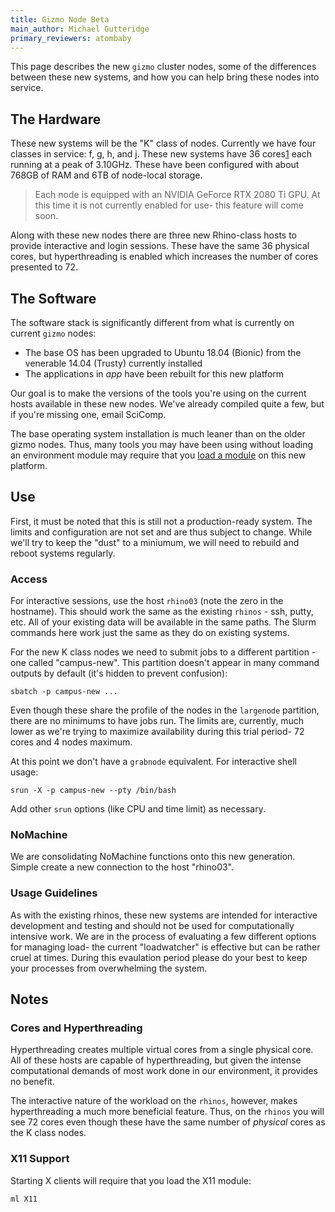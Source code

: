 ```yaml
---
title: Gizmo Node Beta
main_author: Michael Gutteridge
primary_reviewers: atombaby
---
```


This page describes the new `gizmo` cluster nodes, some of the differences
between these new systems, and how you can help bring these nodes into service.

## The Hardware

These new systems will be the "K" class of nodes.  Currently we have four
classes in service: f, g, h, and j.  These new systems have 36
cores[1](#cores-hyperthreading) each running at a peak of 3.10GHz.  These have
been configured with about 768GB of RAM and 6TB of node-local storage.

> Each node is equipped with an NVIDIA GeForce RTX 2080 Ti GPU.  At this time
> it is not currently enabled for use- this feature will come soon.

Along with these new nodes there are three new Rhino-class hosts to provide
interactive and login sessions. These have the same 36 physical cores, but
hyperthreading is enabled which increases the number of cores presented to 72.

## The Software

The software stack is significantly different from what is currently on current `gizmo` nodes:

 - The base OS has been upgraded to Ubuntu 18.04 (Bionic) from the
   venerable 14.04 (Trusty) currently installed
 - The applications in _app_ have been rebuilt for this new platform

Our goal is to make the versions of the tools you're using on the current hosts
available in these new nodes.  We've already compiled quite a few, but if
you're missing one, email SciComp.

The base operating system installation is much leaner than on the older gizmo
nodes.  Thus, many tools you may have been using without loading an environment
module may require that you [load a module](/scicomputing/compute_environments/#environment-modules) on this new platform.

## Use

First, it must be noted that this is still not a production-ready system.  The
limits and configuration are not set and are thus subject to change.  While
we'll try to keep the "dust" to a miniumum, we will need to rebuild and reboot
systems regularly.

### Access

For interactive sessions, use the host `rhino03` (note the zero in the
hostname).  This should work the same as the existing `rhinos` - ssh, putty, etc.
All of your existing data will be available in the same paths.  The Slurm
commands here work just the same as they do on existing systems.

For the new K class nodes we need to submit jobs to a different partition - one called "campus-new".  This partition doesn't appear in many command outputs by default (it's hidden to prevent confusion):

    sbatch -p campus-new ...

Even though these share the profile of the nodes in the `largenode` partition,
there are no minimums to have jobs run.  The limits are, currently, much lower
as we're trying to maximize availability during this trial period- 72 cores and 4 nodes maximum.

At this point we don't have a `grabnode` equivalent.  For interactive shell usage:

    srun -X -p campus-new --pty /bin/bash

Add other `srun` options (like CPU and time limit) as necessary.

### NoMachine

We are consolidating NoMachine functions onto this new generation.  Simple create a new connection to the host "rhino03".

### Usage Guidelines

As with the existing rhinos, these new systems are intended for interactive
development and testing and should not be used for computationally intensive
work.  We are in the process of evaluating a few different options for managing
load- the current "loadwatcher" is effective but can be rather cruel at times.
During this evaulation period please do your best to keep your processes from
overwhelming the system.

## Notes

### <a name="cores-hyperthreading"></a> Cores and Hyperthreading

Hyperthreading creates multiple virtual cores from a single physical core.  All
of these hosts are capable of hyperthreading, but given the intense
computational demands of most work done in our environment, it provides no
benefit.

The interactive nature of the workload on the `rhinos`, however, makes
hyperthreading a much more beneficial feature.  Thus, on the `rhinos` you will
see 72 cores even though these have the same number of _physical_ cores as the
K class nodes.

### <a name="x11-support"></a>X11 Support

Starting X clients will require that you load the X11 module:

    ml X11

